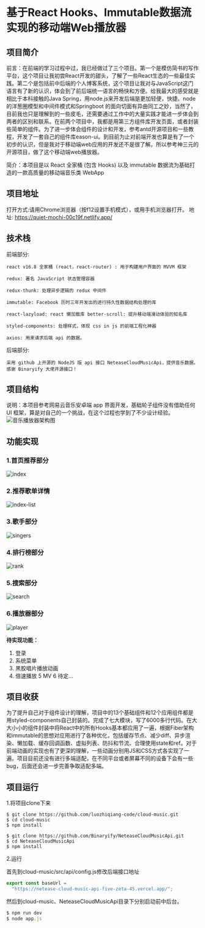 # 基于React Hooks、Immutable数据流实现的移动端Web播放器

## 项目简介

前言：在前端的学习过程中过，我已经做过了三个项目。第一个是模仿简书的写作平台，这个项目让我初尝React开发的甜头，了解了一些React生态的一些最佳实践。第二个是包括前中后端的个人博客系统，这个项目让我对与JavaScript这门语言有了新的认识，体会到了前后端统一语言的畅快和方便。给我最大的感受就是相比于本科接触的Java Spring，用node.js来开发后端是更加轻便，快捷。node的洋葱圈模型和中间件模式和Springboot 的面向切面有异曲同工之妙，当然了，目前我也只是理解到的一些皮毛，还需要通过工作中的大量实践才能进一步体会到两者的区别和联系。在前两个项目中，我都是用第三方组件库开发页面，或者封装些简单的组件。为了进一步体会组件的设计和开发，参考antd开源项目和一些教程，开发了一套自己的组件库eason-ui。到目前为止对前端开发也算是有了一个初步的认识，但是我对于移动端web应用的开发还不是很了解。所以参考神三元的开源项目，做了这个移动端web播放器。

简介：本项目是以 React 全家桶 (包含 Hooks) 以及 immutable 数据流为基础打造的一款高质量的移动端音乐类 WebApp 

## 项目地址
打开方式:请用Chrome浏览器（按f12设置手机模式），或用手机浏览器打开。
地址: https://quiet-mochi-00c19f.netlify.app/

## 技术栈

前端部分:

    react v16.8 全家桶 (react，react-router) : 用于构建用户界面的 MVVM 框架

    redux: 著名 JavaScript 状态管理容器

    redux-thunk: 处理异步逻辑的 redux 中间件

    immutable: Facebook 历时三年开发出的进行持久性数据结构处理的库

    react-lazyload: react 懒加载库 better-scroll: 提升移动端滑动体验的知名库

    styled-components: 处理样式，体现 css in js 的前端工程化神器

    axios: 用来请求后端 api 的数据。

后端部分:

    采用 github 上开源的 NodeJS 版 api 接口 NeteaseCloudMusicApi，提供音乐数据。感谢 Binaryify 大佬开源接口！

## 项目结构

说明：本项目参考网易云音乐安卓端 app 界面开发，基础轮子组件没有借助任何 UI 框架，算是对自己的一个挑战，在这个过程也学到了不少设计经验。
![音乐播放器架构图](https://user-images.githubusercontent.com/65885530/178681272-36dd86ac-a576-4c86-be78-8f1b60f2d7bb.png)


## 功能实现

### 1.首页推荐部分
![index](https://user-images.githubusercontent.com/65885530/178689997-0f9cca80-4e36-40f6-a6e7-96973c607ad5.gif)


### 2.推荐歌单详情
![index-list](https://user-images.githubusercontent.com/65885530/178689891-4c04be7e-2870-45ec-a98b-6bd98d03b1b9.gif)


### 3.歌手部分
![singers](https://user-images.githubusercontent.com/65885530/178690091-1cc4f5e3-637f-4300-a078-53fb9a6aa24a.gif)


### 4.排行榜部分
![rank](https://user-images.githubusercontent.com/65885530/178689265-ba1409d7-1bb6-4df4-b85e-e2ac992084e8.gif)


### 5.搜索部分
![search](https://user-images.githubusercontent.com/65885530/178690133-3e173a53-4201-4946-84ed-930808d88da1.gif)


### 6.播放器部分
![player](https://user-images.githubusercontent.com/65885530/178689308-60be491c-8cf9-4470-9b14-27f8643eaa69.gif)


**待实现功能：**

1. 登录
2. 系统菜单
3. 黑胶唱片播放动画
4. 倍速播放
5 MV
6 待定...

## 项目收获

为了提升自己对于组件设计的理解，项目中的13个基础组件和12个应用组件都是用styled-components自己封装的。完成了七大模块，写了6000多行代码。在大大小小的组件封装中将React中的所有Hooks基本都应用了一遍，根据Fiber架构和immutable的思想对应用进行了各种优化，包括缓存节点、减少diff、异步渲染、懒加载、缓存回调函数、虚拟列表、防抖和节流、合理使用state和ref。对于前端动画的实现也有了更深的理解，一些动画分别用JS和CSS方式各实现了一遍。项目目前还没有进行多端适配，在不同平台或者屏幕不同的设备下会有一些bug，后面还会进一步完善争取适配多端。

## 项目运行

1.将项目clone下来

```shell
$ git clone https://github.com/luozhiqiang-code/cloud-music.git
$ cd cloud-music
$ npm install

$ git clone https://github.com/Binaryify/NeteaseCloudMusicApi.git
$ cd NeteaseCloudMusicApi
$ npm install
```

2.运行

首先到cloud-music/src/api/config.js修改后端接口地址

```javascript
export const baseUrl =
  "https://netease-cloud-music-api-five-zeta-45.vercel.app/";
```

然后到cloud-music、NeteaseCloudMusicApi目录下分别启动前中后台。

```javascript
$ npm run dev
$ node app.js
```


